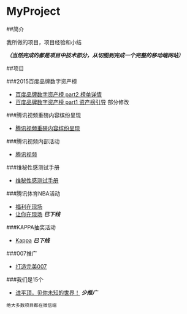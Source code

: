 # MyProject

##简介


我所做的项目，项目经验和小结

__*（当然完成的都是项目中技术部分，从切图到完成一个完整的移动端网站）*__




##项目

###2015百度品牌数字资产榜
* [百度品牌数字资产榜 part2 榜单详情](http://2015moments.baidu.com/list.php)
* [百度品牌数字资产榜 part1 资产榜引导](http://2015moments.baidu.com/list.php) 部分修改

###腾讯视频重磅内容缤纷呈现
* [腾讯视频重磅内容缤纷呈现](http://omgmkt.qq.com/intro/)

###腾讯视频内部活动
* [腾讯视频](http://lpiii.cn/workshop/)

###维秘性感测试手册
* [维秘性感测试手册](http://omgmkt.qq.com/sexy/)

###腾讯体育NBA活动
* [福利在现场](http://omgmkt.qq.com/sexy/)
* [让你在现场](http://www.digitaling.com/projects/16320.html)   ***已下线***

###KAPPA抽奖活动
* [Kappa](http://kc.kappa.com.cn/100anniversary)   ***已下线***

###007推广

* [打造完美007](http://omgmkt.qq.com/007/)

###我们是15个

* [进平顶，见你未知的世界！](http://omgmkt.qq.com/2016/15) ***少推广***

`绝大多数项目都在微信端
`



